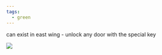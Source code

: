 ```yaml
---
tags:
  - green
---
```

can exist in east wing - unlock any door with the special key

![](https://i.imgur.com/GuRQWtl.jpeg)
